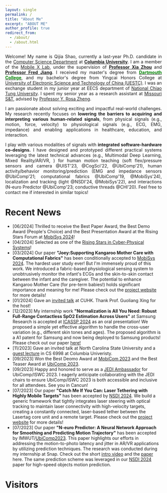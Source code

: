 ```yaml
---
layout: single
permalink: /
title: "About Me"
excerpt: "ABOUT ME"
author_profile: true
redirect_from: 
  - /about/
  - /about.html
---
```

<div style="text-align: justify;">
<p>Welcome! My name is Qijia Shao, currently a last-year Ph.D. candidate in the <a href="https://www.cs.columbia.edu/">Computer Science Department</a> at <a href="https://www.columbia.edu/"><strong>Columbia University</strong></a>. I am a member of the <a href="https://mobilex.cs.columbia.edu/">Mobile X Lab</a>, under the supervision of <a href="https://www.cs.columbia.edu/~xia/"><strong>Professor Xia Zhou</strong></a> and <a href="http://fredjiang.com/"><strong>Professor Fred Jiang</strong></a>. I received my master's degree from <a href="https://home.dartmouth.edu/"><span style="color:Green"><strong>Dartmouth College</strong></span></a>, and my bachelor's degree from Yingcai Honors College at <a href="https://en.uestc.edu.cn/">University of Electronic Science and Technology of China (UESTC)</a>. I was an exchange student in my junior year at EECS department of <a href="https://www.nctu.edu.tw/en">National Chiao Tung University</a>. I spent my senior year as a research assistant at <a href="https://www.mst.edu/">Missouri S&T</a>, advised by <a href="https://www.lehigh.edu/~yrz218/">Professor Y. Rosa Zheng</a>.</p>

<p>I am passionate about solving exciting and impactful real-world challenges. My research recently focuses on <strong>lowering the barriers to acquiring and interpreting various human-related signals</strong>, from physical signals (e.g., motion, force, velocity) to physiological signals (e.g., ECG, EMG, impedance) and enabling applications in healthcare, education, and interaction.</p>

<!-- My research involves the application-driven aspects in Mobile Computing and Human-Computer Interaction. I develop novel sensing systems and robust data analytic techniques
to lower the barrier of acquiring and interpreting human physical (e.g., force, velocity, vision) and physiological signals (e.g., ECG, EMG, impedance), enabling applications on healthcare, education and interaction. My research methodology is interdisciplinary, in the sense that I draw inspiration from other disciplines such as clinical and health sciences, cognitive science, material science, and electrical engineering -->

<p>I play with various modalities of signals with <strong>integrated software-hardware co-designs.</strong> I have designed and prototyped different practical systems leveraging the latest technical advances (e.g., Multimodal Deep Learning, Mixed Reality/AR/VR, ) for  human motion teaching (soft flex/pressure sensors and camera @UIST'23, @CogSci'22, @UbiComp'21),  human activity/behavior monitoring/prediction (EMG and impedance sensors @UbiComp'21; computational fabrics @UbiComp'19, @MobiSys'24), localization and tracking (light @NSDI'24, @MobiSys'22), and interactions (N-euro Predictor @UbiComp'23; conductive threads @CHI'20). Feel free to contact me if interested in similar topics!</p>
</div>

<!-- Welcome! My name is Qijia Shao,  currently a last-year Ph.D. candidate in the [Computer Science Department](https://www.cs.columbia.edu/) at [**Columbia University**](https://www.columbia.edu/). I am a member of the [Mobile X Lab](https://mobilex.cs.columbia.edu/), under the supervision of [**Professor Xia Zhou**](https://www.cs.columbia.edu/~xia/) and [**Professor Fred Jiang**](http://fredjiang.com/). I received my master's degree from [<span style="color:Green">**Dartmouth College**</span>](https://home.dartmouth.edu/), and my bachelor's degree from Yingcai Honors College at [University of Electronic Science and Technology of China (UESTC)](https://en.uestc.edu.cn/). I was an exchange student in my junior year at EECS department of [National Chiao Tung University](https://www.nctu.edu.tw/en).  I spent my senior year as a research assistant at [Missouri S&T](https://www.mst.edu/), advised by [Professor Y. Rosa Zheng](https://www.lehigh.edu/~yrz218/).     
                                                                       
I am passionate about solving exciting and impactful real-world challenges. My research recently focuses on **lowering the barriers to acquiring and interpreting various human-related signals**, from physical signals (e.g., force, velocity) to physiological signals (e.g., ECG, EMG, impedance) and enabling applications in healthcare, education, and interaction.

I play with various modalities of signals from both software and hardware sides. I have designed and prototyped different practical systems leveraging the latest technical advances (e.g., **Multimodal Deep Learning, Mixed Reality/AR/VR**) for  human motion teaching (soft flex/pressure sensors and camera @UIST'23, @CogSci'22, @UbiComp'21),  human activity/behavior monitoring/prediction (EMG and impedance sensors @UbiComp'21; computational fabrics @UbiComp'19 @MobiSys'24), localization and tracking (light @NSDI'24, @MobiSys'22), and interactions (N-euro Predictor@UbiComp'23; conductive threads @CHI'20). Feel free to contact me if interested in similar topics! -->


<!-- I will be joining HKUST as an assistant professor starting Fall 2024, Please contact me if you are interested. -->


Recent News
======
* [06/2024] Thrilled to receive the Best Paper Award, the Best Demo Award (People's Choice) and the Best Presentation Award at the Rising Stars Forum at [MobiSys 2024](https://www.sigmobile.org/mobisys/2024/)! 
* [04/2024] Selected as one of the [Rising Stars in Cyber-Physical Systems](https://risingstars.linklab.virginia.edu/2024/participants/qijia-shao.html)! 
* [03/2024] Our paper **"Joey:Supporting Kangaroo Mother Care with Computational Fabrics"** has been conditionally accepted to [MobiSys 2024](https://www.sigmobile.org/mobisys/2024/). The hardest user study ever! But I'm immensely proud of this work. We introduced a fabric-based physiological sensing system to unobtrusively monitor the infant's ECGs and the skin-to-skin contact between the infant and the caregiver. The potential to enhance Kangaroo Mother Care (for pre-term babies!) holds significant importance and meaning for me! Please check out the [project website](https://mobilex.cs.columbia.edu/joey/) for more details!
* [01/2024] Gave an [invited talk](https://www.ie.cuhk.edu.hk/wp-content/uploads/2024/01/20240124_sem0524_Mr.-SHAO-Qijia_GLX.pdf) at CUHK. Thank Prof. Guoliang Xing for the host!
* [12/2023] My internship work **"Normalization is All You Need: Robust Full-Range Contactless SpO2 Estimation Across Users"** at Samsung Research is accepted at [ICASSP 2024](https://2024.ieeeicassp.org/) as an oral presentation! We proposed a simple yet effective algorithm to handle the cross-user variation (e.g., different skin tones and ages). The proposed algorithm is a A1 patent for Samsung and now being deployed to Samsung products! Please check out our paper [here!](https://ieeexplore.ieee.org/document/10446435)
* [11/2023] Gave an invited talk at North Carolina State University and a [guest lecture](https://www.cs.columbia.edu/~xia/mobilex/schedule.html) in CS 6998 at Columbia Univeristy.
* [09/2023] Won the Best Deomo Award at [MobiCom 2023](https://sigmobile.org/mobicom/2023/) and the Best Teaser Award at [UbiComp 2023](https://www.ubicomp.org/ubicomp-iswc-2023/).
* [09/2023] Happy and honored to serve as a [JEDI Ambassador](https://www.ubicomp.org/ubicomp-iswc-2023/accessibility/jedi-ambassadors/) for UbiComp/ISWC 2023. I eagerly anticipate collaborating with the JEDI chairs to ensure UbiComp/ISWC 2023 is both accessible and inclusive for all attendees. See you in Cancun!
* [07/2023] Our paper **"Catch Me If You Can: Laser Tethering with Highly Mobile Targets"** has been accepted by [NSDI 2024](https://www.usenix.org/conference/nsdi24). We build a generic
framework that tightly integrates laser steering with optical tracking to maintain laser connectivity with high-velocity targets, creating a constantly connected, laser-based tether between the Lasertag core unit and a remote target. Please check out the [project website](https://mobilex.cs.columbia.edu/lasertag/) for more details!
* [07/2023] Our paper **"N-euro Predictor: A Neural Network Approach for Smoothing and Predicting Motion Trajectory"** has been accepted by IMWUT/[UbiComp2023](https://www.ubicomp.org/ubicomp-iswc-2023/). This paper highlights our efforts in addressing the motion-to-photo latency and jitter in AR/VR applications by utilizing prediction techniques. The research was conducted during my internship at Snap. Check out the short [intro video](https://www.youtube.com/watch?v=oWUvgxlaNUM&list=PLqhXYFYmZ-VdTsnSwophLk4-157aPiJwf&index=34) and the [paper](https://dl.acm.org/doi/pdf/10.1145/3610884) here. The same prediction scheme was leveraged in our [NSDI 2024](https://www.usenix.org/conference/nsdi24/) paper for high-speed objects motion prediction.

<!-- * [06/2023] Started my research internship at Samsung Research, where I am primarily concentrating on mitigating the cross-user performance variation in physiological signal sensing for health applications. -->
<!-- * [09/2022] Finished my internship at Snap Research. -->
<!-- * [06/2022] I graduated from Dartmouth with a master's degree (surprisingly) and is moving to Columbia with Xia. Will miss here Hanover! -->
<!-- * [05/2022] Started my research internship at Snap Research, working on reducing the motion-to-photon latency for enabling various cool interacvtive systems.  -->
<!-- * [03/2022] Our paper **"Sunflower: Locating Underwater Robots From the Air"** has been conditionally accepted to [MobiSys 2022](https://www.sigmobile.org/mobisys/2022/). The first system ever achieves wirelessly localizing underwater robots from the air withut additional infrastructure. Laser light is our secret for cross-medium sensing. Please check out our demo video [here!](https://www.youtube.com/watch?v=ofpqm2G2s_U)
<!-- * [09/2021] We are presenting both **ASLTeach** and **FaceSense** in [UbiComp 2021](https://www.ubicomp.org/ubicomp2021/)! -->
<!-- * [07/2021] Our COVID-motivated paper **"FaceSense: Sensing Face Touch with an Ear-worn System"** is accepted with minor revision by IMWUT (UbiComp2021). It's more than one-year-long effort collaborating with 4 universities. Cheers for the team's hard work during the pandemic!  Please check out our [paper](https://dl.acm.org/doi/pdf/10.1145/3478129) for more details.  -->

<!-- * [06/2021] Started my research internship at Signify (Philips Lighting), focusing on deep learning and sensor data fusion! -->
<!-- * [11/2020] Gave a guest lecture on next-generation mobile  platform -- computational fabrics in CS 69/169 at Dartmouth.-->
<!-- * [10/2020] Our paper **"Teaching American Sign Language in Mixed Reality"** was accepted by [IMWUT]((https://dl.acm.org/doi/10.1145/3432211)) (UbiComp2021). A great collaboration with researchers from cognitive science and education department at Dartmouth and sign language experts from Gallaudet University. This is our first work on teaching human motion at population scale without coaches. Check out the [presentation](https://www.youtube.com/watch?v=695M7eGxZJ4) for more details! -->
<!-- * [03/2020] I gave a demo and [talk](https://www.youtube.com/watch?v=lHfvueWdjJQ&t=6s) for our PolarTag paper **"PolarTag: Invisible Data with Light Polarization"** on [HotMobile 2020](http://www.hotmobile.org/2020/). Thanks for everyone's attention and vote! We won the <span style="color:red"> **Best Demo Award** </span>! -->
<!-- * [02/2020] Received the ACM HotMobile 2020 Student Travel Award. See you at Austin! -->
<!-- * [12/2019] One paper got accepted by **[HotMobile 2020](http://www.hotmobile.org/2020/)**.
* [12/2019] One paper got accepted by **[CHI 2020](https://chi2020.acm.org/)**.
* [09/2019] I presented our fabric paper **"Reconstructing Human Joint Motion with Computational Fabrics"** on **[UbiComp 2019](http://ubicomp.org/ubicomp2019/)** in London. -->




Visitors
=======
<script type='text/javascript' id='clustrmaps' src='//cdn.clustrmaps.com/map_v2.js?cl=080808&w=250&t=n&d=gkUgx_rJxyGnlm9h49vUyEn8lS4ZIy-1rPBbiEUZCKY&co=ffffff&cmo=3acc3a&cmn=ff5353&ct=808080'></script>


